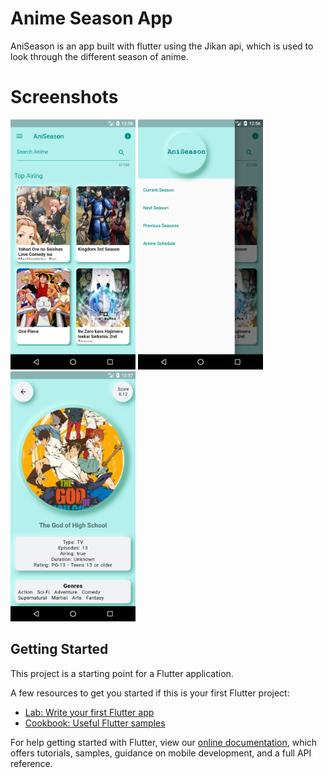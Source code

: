 # Anime Season App

AniSeason is an app built with flutter using the Jikan api, which is used to look through the different season of anime.

# Screenshots

<img src="https://github.com/rafagomezUCR/AniSeason/blob/master/assets/screenshots/Screenshot_1595447797.png" width="200" height="400"> <img src="https://github.com/rafagomezUCR/AniSeason/blob/master/assets/screenshots/Screenshot_1595447803.png" width="200" height="400"> <img src="https://github.com/rafagomezUCR/AniSeason/blob/master/assets/screenshots/Screenshot_1595447853.png" width="200" height="400">

## Getting Started

This project is a starting point for a Flutter application.

A few resources to get you started if this is your first Flutter project:

- [Lab: Write your first Flutter app](https://flutter.dev/docs/get-started/codelab)
- [Cookbook: Useful Flutter samples](https://flutter.dev/docs/cookbook)

For help getting started with Flutter, view our
[online documentation](https://flutter.dev/docs), which offers tutorials,
samples, guidance on mobile development, and a full API reference.
